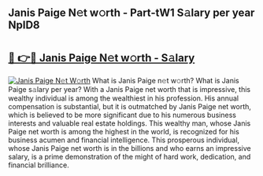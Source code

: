 ## Janis Paige N𝚎t w𝚘rth - Part-tW1 S𝚊lary per year NpID8

# <h2><a href="http://gc1hk2.nevu.top/?p=Janis+Paige">🔗 👉🔴 Janis Paige N𝚎t w𝚘rth - S𝚊lary</a></h2>

[![Janis Paige N𝚎t W𝚘rth](https://i.imgur.com/Oavwk0R.jpeg)](http://gc1hk2.nevu.top/?p=Janis+Paige)
What is Janis Paige n𝚎t w𝚘rth? What is Janis Paige s𝚊lary per year?
With a Janis Paige net worth that is impressive, this wealthy individual is among the wealthiest in his profession. His annual compensation is substantial, but it is outmatched by Janis Paige net worth, which is believed to be more significant due to his numerous business interests and valuable real estate holdings. This wealthy man, whose Janis Paige net worth is among the highest in the world, is recognized for his business acumen and financial intelligence. This prosperous individual, whose Janis Paige net worth is in the billions and who earns an impressive salary, is a prime demonstration of the might of hard work, dedication, and financial brilliance.
